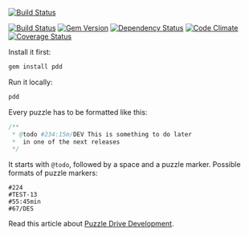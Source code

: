 [![Build Status](http://img.teamed.io/btn/dark-125x25.svg)](http://www.teamed.io)

[![Build Status](https://travis-ci.org/teamed/pdd.svg)](https://travis-ci.org/teamed/pdd)
[![Gem Version](https://badge.fury.io/rb/pdd.svg)](http://badge.fury.io/rb/pdd)
[![Dependency Status](https://gemnasium.com/teamed/pdd.svg)](https://gemnasium.com/teamed/pdd)
[![Code Climate](http://img.shields.io/codeclimate/github/teamed/pdd.svg)](https://codeclimate.com/github/teamed/pdd)
[![Coverage Status](https://img.shields.io/coveralls/teamed/pdd.svg)](https://coveralls.io/r/teamed/pdd)

Install it first:

```bash
gem install pdd
```

Run it locally:

```bash
pdd
```

Every puzzle has to be formatted like this:

```java
/**
 * @todo #234:15m/DEV This is something to do later
 *  in one of the next releases
 */
```

It starts with `@todo`, followed by a space and a puzzle marker.
Possible formats of puzzle markers:

```
#224
#TEST-13
#55:45min
#67/DES
```

Read this article about
[Puzzle Drive Development](http://www.xdsd.org/2009/03/04/pdd.html).
